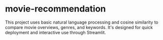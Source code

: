 # movie-recommendation
This project uses basic natural language processing and cosine similarity to compare movie overviews, genres, and keywords. It's designed for quick deployment and interactive use through Streamlit.
